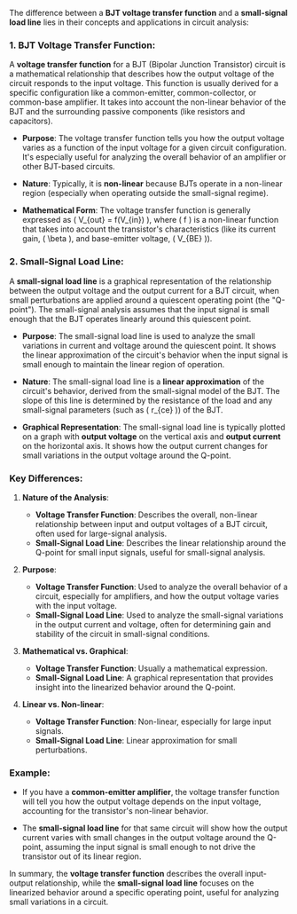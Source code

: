 The difference between a **BJT voltage transfer function** and a **small-signal load line** lies in their concepts and applications in circuit analysis:

### 1. **BJT Voltage Transfer Function:**

A **voltage transfer function** for a BJT (Bipolar Junction Transistor) circuit is a mathematical relationship that describes how the output voltage of the circuit responds to the input voltage. This function is usually derived for a specific configuration like a common-emitter, common-collector, or common-base amplifier. It takes into account the non-linear behavior of the BJT and the surrounding passive components (like resistors and capacitors).

- **Purpose**: The voltage transfer function tells you how the output voltage varies as a function of the input voltage for a given circuit configuration. It's especially useful for analyzing the overall behavior of an amplifier or other BJT-based circuits.
  
- **Nature**: Typically, it is **non-linear** because BJTs operate in a non-linear region (especially when operating outside the small-signal regime).

- **Mathematical Form**: The voltage transfer function is generally expressed as \( V_{out} = f(V_{in}) \), where \( f \) is a non-linear function that takes into account the transistor's characteristics (like its current gain, \( \beta \), and base-emitter voltage, \( V_{BE} \)).

### 2. **Small-Signal Load Line:**

A **small-signal load line** is a graphical representation of the relationship between the output voltage and the output current for a BJT circuit, when small perturbations are applied around a quiescent operating point (the "Q-point"). The small-signal analysis assumes that the input signal is small enough that the BJT operates linearly around this quiescent point.

- **Purpose**: The small-signal load line is used to analyze the small variations in current and voltage around the quiescent point. It shows the linear approximation of the circuit's behavior when the input signal is small enough to maintain the linear region of operation.

- **Nature**: The small-signal load line is a **linear approximation** of the circuit's behavior, derived from the small-signal model of the BJT. The slope of this line is determined by the resistance of the load and any small-signal parameters (such as \( r_{ce} \)) of the BJT.

- **Graphical Representation**: The small-signal load line is typically plotted on a graph with **output voltage** on the vertical axis and **output current** on the horizontal axis. It shows how the output current changes for small variations in the output voltage around the Q-point.

### Key Differences:

1. **Nature of the Analysis**:
   - **Voltage Transfer Function**: Describes the overall, non-linear relationship between input and output voltages of a BJT circuit, often used for large-signal analysis.
   - **Small-Signal Load Line**: Describes the linear relationship around the Q-point for small input signals, useful for small-signal analysis.

2. **Purpose**:
   - **Voltage Transfer Function**: Used to analyze the overall behavior of a circuit, especially for amplifiers, and how the output voltage varies with the input voltage.
   - **Small-Signal Load Line**: Used to analyze the small-signal variations in the output current and voltage, often for determining gain and stability of the circuit in small-signal conditions.

3. **Mathematical vs. Graphical**:
   - **Voltage Transfer Function**: Usually a mathematical expression.
   - **Small-Signal Load Line**: A graphical representation that provides insight into the linearized behavior around the Q-point.

4. **Linear vs. Non-linear**:
   - **Voltage Transfer Function**: Non-linear, especially for large input signals.
   - **Small-Signal Load Line**: Linear approximation for small perturbations.

### Example:

- If you have a **common-emitter amplifier**, the voltage transfer function will tell you how the output voltage depends on the input voltage, accounting for the transistor's non-linear behavior.
  
- The **small-signal load line** for that same circuit will show how the output current varies with small changes in the output voltage around the Q-point, assuming the input signal is small enough to not drive the transistor out of its linear region.

In summary, the **voltage transfer function** describes the overall input-output relationship, while the **small-signal load line** focuses on the linearized behavior around a specific operating point, useful for analyzing small variations in a circuit.
